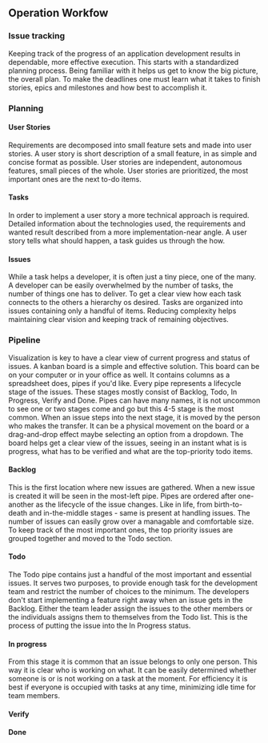 ## Operation Workfow

### Issue tracking
Keeping track of the progress of an application development results in dependable, more effective execution. 
This starts with a standardized planning process. Being familiar with it helps us get to know the big picture, the overall plan. 
To make the deadlines one must learn what it takes to finish stories, epics and milestones and how best to accomplish it.

### Planning

#### User Stories
Requirements are decomposed into small feature sets and made into user stories.
A user story is short description of a small feature, in as simple and concise format as possible.
User stories are independent, autonomous features, small pieces of the whole.
User stories are prioritized, the most important ones are the next to-do items.

#### Tasks
In order to implement a user story a more technical approach is required. 
Detailed information about the technologies used, the requirements and wanted result described from a more implementation-near angle.
A user story tells what should happen, a task guides us through the how.

#### Issues
While a task helps a developer, it is often just a tiny piece, one of the many. A developer can be easily overwhelmed by the number of tasks, 
the number of things one has to deliver. To get a clear view how each task connects to the others a hierarchy os desired. 
Tasks are organized into issues containing only a handful of items. 
Reducing complexity helps maintaining clear vision and keeping track of remaining objectives.

### Pipeline
Visualization is key to have a clear view of current progress and status of issues. A kanban board is a simple and effective solution. 
This board can be on your computer or in your office as well. It contains columns as a spreadsheet does, pipes if you'd like. 
Every pipe represents a lifecycle stage of the issues. These stages mostly consist of Backlog, Todo, In Progress, Verify and Done. 
Pipes can have many names, it is not uncommon to see one or two stages come and go but this 4-5 stage is the most common. 
When an issue steps into the next stage, it is moved by the person who makes the transfer. 
It can be a physical movement on the board or a drag-and-drop effect maybe selecting an option from a dropdown. 
The board helps get a clear view of the issues, seeing in an instant what is is progress, what has to be verified and what are the top-priority todo items.

#### Backlog
This is the first location where new issues are gathered. When a new issue is created it will be seen in the most-left pipe. 
Pipes are ordered after one-another as the lifecycle of the issue changes. Like in life, from birth-to-death and in-the-middle stages - same is present at handling issues. The number of issues can easily grow over a managable and comfortable size. 
To keep track of the most important ones, the top priority issues are grouped together and moved to the Todo section.

#### Todo
The Todo pipe contains just a handful of the most important and essential issues. It serves two purposes, to provide enough task for the development team and restrict the number of choices to the minimum. The developers don't start implementing a feature right away when an issue gets in the Backlog. Either the team leader assign the issues to the other members or the individuals assigns them to themselves from the Todo list. This is the process of putting the issue into the In Progress status.

#### In progress
From this stage it is common that an issue belongs to only one person. This way it is clear who is working on what. It can be easily determined whether someone is or is not working on a task at the moment. For efficiency it is best if everyone is occupied with tasks at any time, minimizing idle time for team members.

#### Verify

#### Done
